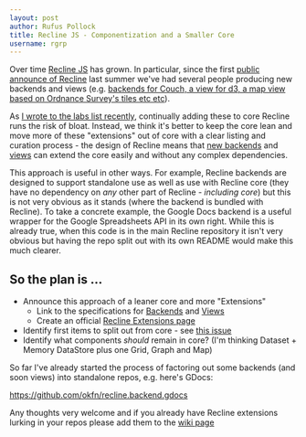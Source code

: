 ```yaml
---
layout: post
author: Rufus Pollock
title: Recline JS - Componentization and a Smaller Core
username: rgrp
---
```


Over time [Recline JS][r] has grown. In particular, since the first [public
announce of Recline][announce] last summer we've had several people producing
new backends and views (e.g.  [backends for Couch, a view for d3, a map view
based on Ordnance Survey's tiles etc etc][extensions]).

[r]: http://okfnlabs.org/recline/
[announce]: http://blog.okfn.org/2012/07/05/announcing-recline-js-a-javascript-library-for-building-data-applications-in-the-browser/
[extensions]: https://github.com/okfn/recline/wiki/Extensions#list-of-extensions

As [I wrote to the labs list recently][labs-post], continually adding these to
core Recline runs the risk of bloat. Instead, we think it's better to keep the
core lean and move more of these "extensions" out of core with a clear listing
and curation process - the design of Recline means that [new backends][be] and
[views][] can extend the core easily and without any complex dependencies.

[labs-post]: http://lists.okfn.org/pipermail/okfn-labs/2013-February/000638.html
[be]: http://okfnlabs.org/recline/docs/backends.html
[views]: http://okfnlabs.org/recline/docs/views.html

This approach is useful in other ways. For example, Recline backends are
designed to support standalone use as well as use with Recline core (they have
no dependency on *any* other part of Recline - *including core*) but this is
not very obvious as it stands (where the backend is bundled with Recline). To
take a concrete example, the Google Docs backend is a useful wrapper for the
Google Spreadsheets API in its own right. While this is already true, when this
code is in the main Recline repository it isn't very obvious but having the
repo split out with its own README would make this much clearer.

## So the plan is ...

* Announce this approach of a leaner core and more "Extensions"
  * Link to the specifications for [Backends][be] and [Views][views]
  * Create an official [Recline Extensions page][extensions]
* Identify first items to split out from core - see [this issue][2]
* Identify what components *should* remain in core? (I'm thinking Dataset +
  Memory DataStore plus one Grid, Graph and Map)

[extensions]: https://github.com/okfn/recline/wiki/Extensions
[2]: https://github.com/okfn/recline/issues/314

So far I've already started the process of factoring out some backends (and
soon views) into standalone repos, e.g. here's GDocs:

<https://github.com/okfn/recline.backend.gdocs>

Any thoughts very welcome and if you already have Recline extensions lurking in
your repos please add them to the [wiki page][extensions]

